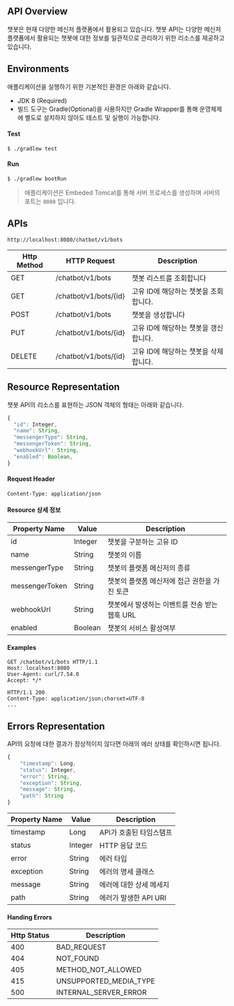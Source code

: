 ## API Overview

챗봇은 현재 다양한 메신저 플랫폼에서 활용되고 있습니다. 챗봇 API는 다양한 메신저 플랫폼에서 활용되는 챗봇에 대한 정보를 일관적으로 관리하기 위한 리소스를 제공하고 있습니다. 

## Environments

애플리케이션을 실행하기 위한 기본적인 환경은 아래와 같습니다.

- JDK 8 (Required)
- 빌드 도구는 Gradle(Optional)을 사용하지만 Gradle Wrapper를 통해 운영체제에 별도로 설치하지 않아도 테스트 및 실행이 가능합니다.

#### Test

```
$ ./gradlew test
```

#### Run

```
$ ./gradlew bootRun
```

> 애플리케이션은 Embeded Tomcat를 통해 서버 프로세스를 생성하며 서버의 포트는 `8080` 입니다. 

## APIs

```
http://localhost:8080/chatbot/v1/bots
```

Http Method | HTTP Request | Description
--|--|--
GET | /chatbot/v1/bots | 챗봇 리스트를 조회합니다 
GET | /chatbot/v1/bots/{id} | 고유 ID에 해당하는 챗봇을 조회합니다.
POST | /chatbot/v1/bots | 챗봇을 생성합니다
PUT | /chatbot/v1/bots/{id} | 고유 ID에 해당하는 챗봇을 갱신합니다.
DELETE | /chatbot/v1/bots/{id} | 고유 ID에 해당하는 챗봇을 삭제합니다.

## Resource Representation

챗봇 API의 리소스를 표현하는 JSON 객체의 형태는 아래와 같습니다.

```javascript
{
  "id": Integer,
  "name": String,
  "messengerType": String,
  "messengerToken": String,
  "webhookUrl": String,
  "enabled": Boolean,
}
```

#### Request Header

`Content-Type: application/json`

#### Resource 상세 정보

Property Name | Value | Description 
--|--|--
id | Integer | 챗봇을 구분하는 고유 ID | 
name | String | 챗봇의 이름 | 
messengerType | String | 챗봇의 플랫폼 메신저의 종류
messengerToken | String | 챗봇의 플랫폼 메신저에 접근 권한을 가진 토큰
webhookUrl | String | 챗봇에서 발생하는 이벤트를 전송 받는 웹훅 URL
enabled | Boolean | 챗봇의 서비스 활성여부 

#### Examples

```
GET /chatbot/v1/bots HTTP/1.1
Host: localhost:8080
User-Agent: curl/7.54.0
Accept: */*
 
HTTP/1.1 200 
Content-Type: application/json;charset=UTF-8
...
```

## Errors Representation

API의 요청에 대한 결과가 정상적이지 않다면 아래의 에러 상태를 확인하시면 됩니다.

```javascript
{
    "timestamp": Long,
    "status": Integer,
    "error": String,
    "exception": String,
    "message": String,
    "path": String
}
```

Property Name | Value | Description 
--|--|--
timestamp | Long | API가 호출된 타임스탬프 
status | Integer | HTTP 응답 코드
error | String | 에러 타입
exception | String | 에러의 명세 클래스
message | String | 에러에 대한 상세 메세지
path | String | 에러가 발생한 API URI 

#### Handing Errors

Http Status | Description
--|--
400 | BAD_REQUEST
404 | NOT_FOUND 
405 | METHOD_NOT_ALLOWED
415 | UNSUPPORTED_MEDIA_TYPE
500 | INTERNAL_SERVER_ERROR